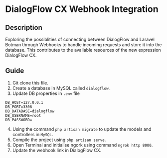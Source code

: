 
<h1 align="left">DialogFlow CX Webhook Integration</h1>

## Description
Exploring the possiblities of connecting between DialogFlow and Laravel Botman through Webhooks to handle incoming requests and store it into the database. This contributes to the available resources of the new expression DialogFlow CX.

## Guide
1. Git clone this file.
2. Create a database in MySQL called ``dialogflow``.
3. Update DB properties in ``.env`` file
```DB_CONNECTION=mysql
DB_HOST=127.0.0.1
DB_PORT=3306
DB_DATABASE=dialogflow
DB_USERNAME=root
DB_PASSWORD=
```

4. Using the command ``php artisan migrate`` to update the models and controllers in ``MySQL``.
5. Compile the project using ``php artisan serve``. 
6. Open Terminal and initialise ngork using command ``ngrok http 8000``.
7. Update the webhook link in DialogFlow CX.
